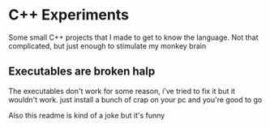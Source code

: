 # C++ Experiments
Some small C++ projects that I made to get to know the language. Not that complicated, but just enough to stimulate my monkey brain

## Executables are broken halp
The executables don't work for some reason, i've tried to fix it but it wouldn't work. just install a bunch of crap on your pc and you're good to go


Also this readme is kind of a joke but it's funny

